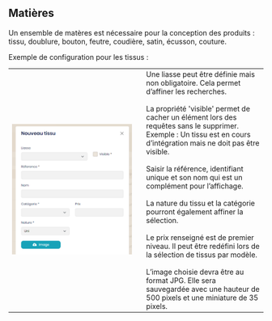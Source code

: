## Matières

Un ensemble de matères est nécessaire pour la conception des produits : tissu, doublure, bouton, feutre, coudière, satin, écusson, couture.

Exemple de configuration pour les tissus :

<table>
    <tbody>
        <tr class="border-0">
            <td align="left" width="450" class="border-0">
                <img src="../Images/Administration/Fabrics.png" alt="Nouveau tissu" class="shadow-sm" />
            </td>
            <td class="border-0"></td>
            <td width="350" class="border-0">
                Une liasse peut être définie mais non obligatoire. Cela permet d’affiner les recherches.<br/><br/>
                La propriété 'visible' permet de cacher un élément lors des requêtes sans le supprimer. Exemple : Un tissu est en cours d’intégration mais ne doit pas être visible.<br/><br/>
                Saisir la référence, identifiant unique et son nom qui est un complément pour l’affichage.<br/><br/>
                La nature du tissu et la catégorie pourront également affiner la sélection.<br/><br/>
                Le prix renseigné est de premier niveau. Il peut être redéfini lors de la sélection de tissus par modèle.<br/><br/>
                L’image choisie devra être au format JPG. Elle sera sauvegardée avec une hauteur de 500 pixels et une miniature de 35 pixels.
            </td>
        </tr>
    </tbody>
</table>
